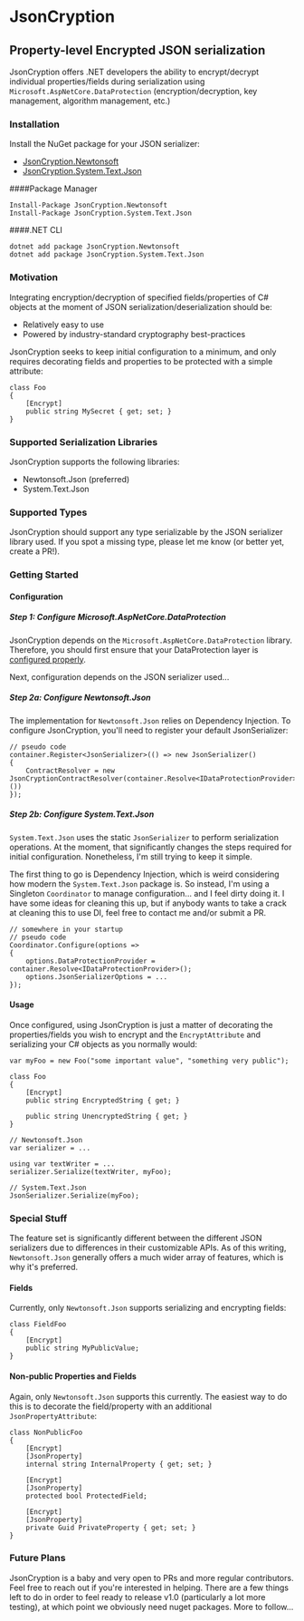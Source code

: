# JsonCryption
## Property-level Encrypted JSON serialization
JsonCryption offers .NET developers the ability to encrypt/decrypt individual properties/fields during serialization using `Microsoft.AspNetCore.DataProtection` (encryption/decryption, key management, algorithm management, etc.)

### Installation
Install the NuGet package for your JSON serializer:
- [JsonCryption.Newtonsoft](https://www.nuget.org/packages/JsonCryption.Newtonsoft/)
- [JsonCryption.System.Text.Json](https://www.nuget.org/packages/JsonCryption.System.Text.Json/)

####Package Manager
```
Install-Package JsonCryption.Newtonsoft
Install-Package JsonCryption.System.Text.Json
```

####.NET CLI
```
dotnet add package JsonCryption.Newtonsoft
dotnet add package JsonCryption.System.Text.Json
```

### Motivation
Integrating encryption/decryption of specified fields/properties of C# objects at the moment of JSON serialization/deserialization should be:
- Relatively easy to use
- Powered by industry-standard cryptography best-practices

JsonCryption seeks to keep initial configuration to a minimum, and only requires decorating fields and properties to be protected with a simple attribute:
```
class Foo
{
    [Encrypt]
    public string MySecret { get; set; }
}
```

### Supported Serialization Libraries
JsonCryption supports the following libraries:
- Newtonsoft.Json (preferred)
- System.Text.Json

### Supported Types
JsonCryption should support any type serializable by the JSON serializer library used. If you spot a missing type, please let me know (or better yet, create a PR!).

### Getting Started
#### Configuration
##### Step 1: Configure Microsoft.AspNetCore.DataProtection
JsonCryption depends on the `Microsoft.AspNetCore.DataProtection` library. Therefore, you should first ensure that your DataProtection layer is [configured properly](https://docs.microsoft.com/en-us/aspnet/core/security/data-protection/configuration/).

Next, configuration depends on the JSON serializer used...

##### Step 2a: Configure Newtonsoft.Json
The implementation for `Newtonsoft.Json` relies on Dependency Injection. To configure JsonCryption, you'll need to register your default JsonSerializer:
```
// pseudo code
container.Register<JsonSerializer>(() => new JsonSerializer()
{
    ContractResolver = new JsonCryptionContractResolver(container.Resolve<IDataProtectionProvider>())
});
```

##### Step 2b: Configure System.Text.Json
`System.Text.Json` uses the static `JsonSerializer` to perform serialization operations. At the moment, that significantly changes the steps required for initial configuration. Nonetheless, I'm still trying to keep it simple.

The first thing to go is Dependency Injection, which is weird considering how modern the `System.Text.Json` package is. So instead, I'm using a Singleton `Coordinator` to manage configuration... and I feel dirty doing it. I have some ideas for cleaning this up, but if anybody wants to take a crack at cleaning this to use DI, feel free to contact me and/or submit a PR.

```
// somewhere in your startup
// pseudo code
Coordinator.Configure(options =>
{
    options.DataProtectionProvider = container.Resolve<IDataProtectionProvider>();
    options.JsonSerializerOptions = ...
});
```

#### Usage
Once configured, using JsonCryption is just a matter of decorating the properties/fields you wish to encrypt and the `EncryptAttribute` and serializing your C# objects as you normally would:
```
var myFoo = new Foo("some important value", "something very public");

class Foo
{
    [Encrypt]
    public string EncryptedString { get; }
  
    public string UnencryptedString { get; }
}

// Newtonsoft.Json
var serializer = ...

using var textWriter = ...
serializer.Serialize(textWriter, myFoo);

// System.Text.Json
JsonSerializer.Serialize(myFoo);
```

### Special Stuff
The feature set is significantly different between the different JSON serializers due to differences in their customizable APIs. As of this writing, `Newtonsoft.Json` generally offers a much wider array of features, which is why it's preferred.

#### Fields
Currently, only `Newtonsoft.Json` supports serializing and encrypting fields:
```
class FieldFoo
{
    [Encrypt]
    public string MyPublicValue;
}
```

#### Non-public Properties and Fields
Again, only `Newtonsoft.Json` supports this currently. The easiest way to do this is to decorate the field/property with an additional `JsonPropertyAttribute`:
```
class NonPublicFoo
{
    [Encrypt]
    [JsonProperty]
    internal string InternalProperty { get; set; }
  
    [Encrypt]
    [JsonProperty]
    protected bool ProtectedField;
  
    [Encrypt]
    [JsonProperty]
    private Guid PrivateProperty { get; set; }
}
```

### Future Plans
JsonCryption is a baby and very open to PRs and more regular contributors. Feel free to reach out if you're interested in helping. There are a few things left to do in order to feel ready to release v1.0 (particularly a lot more testing), at which point we obviously need nuget packages. More to follow...

